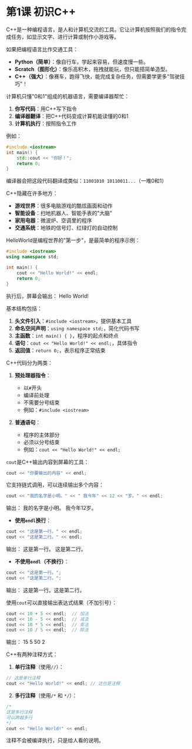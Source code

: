 # 第1课 初识C++

<QA question="C++是什么？">

C++是一种编程语言，是人和计算机交流的工具。它让计算机按照我们的指令完成任务，如显示文字、进行计算或制作小游戏等。

</QA>

<QA question="C++与其他编程语言相比有什么特点？">

如果把编程语言比作交通工具：
- **Python（简单）**：像自行车，学起来容易，但速度慢一些。
- **Scratch（图形化）**：像乐高积木，拖拽就能玩，但只能搭简单造型。
- **C++（强大）**：像赛车，跑得飞快，能完成复杂任务，但需要学更多"驾驶技巧"！

</QA>

<QA question="计算机是如何执行C++代码的？">

计算机只懂"0和1"组成的机器语言，需要编译器帮忙：
1. **你写代码**：用C++写下指令
2. **编译器翻译**：把C++代码变成计算机能读懂的0和1
3. **计算机执行**：按照指令工作

例如：
```cpp
#include <iostream>  
int main() {  
    std::cout << "你好！"; 
    return 0;  
}
```
编译器会把这段代码翻译成类似：`11001010 10110011...`（一堆0和1）

</QA>

<QA question="C++在日常生活中有哪些应用？">

C++隐藏在许多地方：
- **游戏世界**：很多电脑游戏的酷炫画面和动作
- **智能设备**：扫地机器人、智能手表的"大脑"
- **家用电器**：微波炉、空调里的程序
- **交通系统**：地铁的信号灯、红绿灯的自动控制

</QA>

<QA question="什么是HelloWorld程序？" level="tip">

HelloWorld是编程世界的"第一步"，是最简单的程序示例：

```cpp
#include <iostream>
using namespace std;

int main() {
    cout << "Hello World!" << endl;
    return 0;
}
```

执行后，屏幕会输出：
<RunningResult>
Hello World!
</RunningResult>

</QA>

<QA question="C++程序的基本结构是怎样的？">

基本结构包括：
1. **头文件引入**：`#include <iostream>`，提供基本工具
2. **命名空间声明**：`using namespace std;`，简化代码书写
3. **主函数**：`int main() { }`，程序的起点和终点
4. **语句**：`cout << "Hello World!" << endl;`，具体指令
5. **返回值**：`return 0;`，表示程序正常结束

</QA>

<QA question="C++中有哪两大类语句？">

C++代码分为两类：
1. **预处理器指令**：
   - 以`#`开头
   - 编译前处理
   - 不需要分号结束
   - 例如：`#include <iostream>`

2. **普通语句**：
   - 程序的主体部分
   - 必须以分号结束
   - 例如：`cout << "Hello World!" << endl;`

</QA>

<QA question="如何使用cout输出内容？" level="tip">

`cout`是C++输出内容到屏幕的工具：

```cpp
cout << "你要输出的内容" << endl;
```

它支持链式调用，可以连续输出多个内容：
```cpp
cout << "我的名字是小明。" << " 我今年" << 12 << "岁。" << endl;
```

输出：
<RunningResult>
我的名字是小明。 我今年12岁。
</RunningResult>

</QA>

<QA question="如何控制输出内容换行？">

- **使用`endl`换行**：
```cpp
cout << "这是第一行。" << endl;
cout << "这是第二行。" << endl;
```
输出：
<RunningResult>
这是第一行。
这是第二行。
</RunningResult>

- **不使用`endl`（不换行）**：
```cpp
cout << "这是第一行。";
cout << "这是第二行。";
```
输出：
<RunningResult>
这是第一行。这是第二行。
</RunningResult>

</QA>

<QA question="如何输出数学表达式的结果？" level="info">

使用`cout`可以直接输出表达式结果（不加引号）：

```cpp
cout << 10 + 5 << endl;  // 加法
cout << 10 - 5 << endl;  // 减法
cout << 10 * 5 << endl;  // 乘法
cout << 10 / 5 << endl;  // 除法
```

输出：
<RunningResult>
15
5
50
2
</RunningResult>

</QA>

<QA question="如何在C++程序中添加注释？" level="tip">

C++有两种注释方式：

1. **单行注释**（使用`//`）：
```cpp
// 这是单行注释
cout << "Hello World!" << endl; // 这也是注释
```

2. **多行注释**（使用`/*` 和 `*/`）：
```cpp
/*
这是多行注释
可以跨越多行
*/
cout << "Hello World!" << endl;
```

注释不会被编译执行，只是给人看的说明。

</QA> 